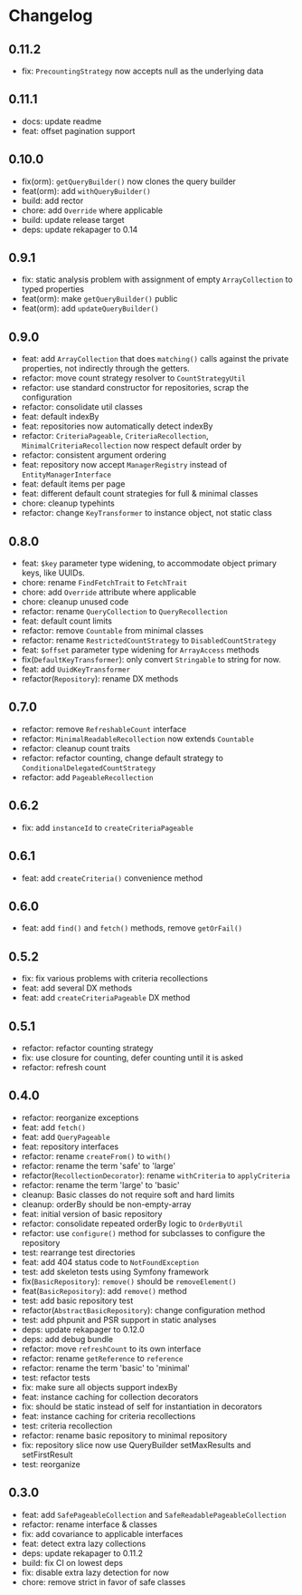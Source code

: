 # Changelog

## 0.11.2

* fix: `PrecountingStrategy` now accepts null as the underlying data

## 0.11.1

* docs: update readme
* feat: offset pagination support

## 0.10.0

* fix(orm): `getQueryBuilder()` now clones the query builder
* feat(orm): add `withQueryBuilder()`
* build: add rector
* chore: add `Override` where applicable
* build: update release target
* deps: update rekapager to 0.14

## 0.9.1

* fix: static analysis problem with assignment of empty `ArrayCollection` to
  typed properties
* feat(orm): make `getQueryBuilder()` public
* feat(orm): add `updateQueryBuilder()`

## 0.9.0

* feat: add `ArrayCollection` that does `matching()` calls against the private
  properties, not indirectly through the getters.
* refactor: move count strategy resolver to `CountStrategyUtil`
* refactor: use standard constructor for repositories, scrap the configuration
* refactor: consolidate util classes
* feat: default indexBy
* feat: repositories now automatically detect indexBy
* refactor: `CriteriaPageable`, `CriteriaRecollection`, `MinimalCriteriaRecollection`
  now respect default order by
* refactor: consistent argument ordering
* feat: repository now accept `ManagerRegistry` instead of `EntityManagerInterface`
* feat: default items per page
* feat: different default count strategies for full & minimal classes
* chore: cleanup typehints
* refactor: change `KeyTransformer` to instance object, not static class

## 0.8.0

* feat: `$key` parameter type widening, to accommodate object primary keys, like
  UUIDs.
* chore: rename `FindFetchTrait` to `FetchTrait`
* chore: add `Override` attribute where applicable
* chore: cleanup unused code
* refactor: rename `QueryCollection` to `QueryRecollection`
* feat: default count limits
* refactor: remove `Countable` from minimal classes
* refactor: rename `RestrictedCountStrategy` to `DisabledCountStrategy`
* feat: `$offset` parameter type widening for `ArrayAccess` methods
* fix(`DefaultKeyTransformer`): only convert `Stringable` to string for now.
* feat: add `UuidKeyTransformer`
* refactor(`Repository`): rename DX methods

## 0.7.0

* refactor: remove `RefreshableCount` interface
* refactor: `MinimalReadableRecollection` now extends `Countable`
* refactor: cleanup count traits
* refactor: refactor counting, change default strategy to
  `ConditionalDelegatedCountStrategy`
* refactor: add `PageableRecollection`

## 0.6.2

* fix: add `instanceId` to `createCriteriaPageable`

## 0.6.1

* feat: add `createCriteria()` convenience method

## 0.6.0

* feat: add `find()` and `fetch()` methods, remove `getOrFail()`

## 0.5.2

* fix: fix various problems with criteria recollections
* feat: add several DX methods
* feat: add `createCriteriaPageable` DX method

## 0.5.1

* refactor: refactor counting strategy
* fix: use closure for counting, defer counting until it is asked
* refactor: refresh count

## 0.4.0

* refactor: reorganize exceptions
* feat: add `fetch()`
* feat: add `QueryPageable`
* feat: repository interfaces
* refactor: rename `createFrom()` to `with()`
* refactor: rename the term 'safe' to 'large'
* refactor(`RecollectionDecorator`): rename `withCriteria` to `applyCriteria`
* refactor: rename the term 'large' to 'basic'
* cleanup: Basic classes do not require soft and hard limits
* cleanup: orderBy should be non-empty-array
* feat: initial version of basic repository
* refactor: consolidate repeated orderBy logic to `OrderByUtil`
* refactor: use `configure()` method for subclasses to configure the repository
* test: rearrange test directories
* feat: add 404 status code to `NotFoundException`
* test: add skeleton tests using Symfony framework
* fix(`BasicRepository`): `remove()` should be `removeElement()`
* feat(`BasicRepository`): add `remove()` method
* test: add basic repository test
* refactor(`AbstractBasicRepository`): change configuration method
* test: add phpunit and PSR support in static analyses
* deps: update rekapager to 0.12.0
* deps: add debug bundle
* refactor: move `refreshCount` to its own interface
* refactor: rename `getReference` to `reference`
* refactor: rename the term 'basic' to 'minimal'
* test: refactor tests
* fix: make sure all objects support indexBy
* feat: instance caching for collection decorators
* fix: should be static instead of self for instantiation in decorators
* feat: instance caching for criteria recollections
* test: criteria recollection
* refactor: rename basic repository to minimal repository
* fix: repository slice now use QueryBuilder setMaxResults and setFirstResult
* test: reorganize

## 0.3.0

* feat: add `SafePageableCollection` and `SafeReadablePageableCollection`
* refactor: rename interface & classes
* fix: add covariance to applicable interfaces
* feat: detect extra lazy collections
* deps: update rekapager to 0.11.2
* build: fix CI on lowest deps
* fix: disable extra lazy detection for now
* chore: remove strict in favor of safe classes
